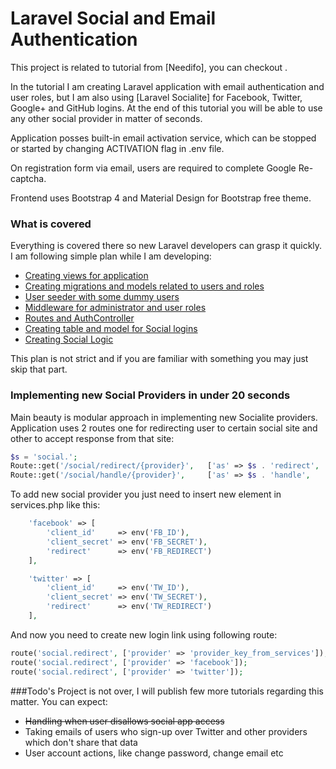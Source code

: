# Laravel Social and Email Authentication

This project is related to tutorial from [Needifo], you can checkout .

In the tutorial I am creating Laravel application  with email authentication and user roles, but I am also using [Laravel Socialite] for Facebook, Twitter, Google+ and GitHub logins.
At the end of this tutorial you will be able to use any other social provider in matter of seconds.

Application posses built-in email activation service, which can be stopped or started by changing ACTIVATION flag in .env file.

On registration form via email, users are required to complete Google Re-captcha.

Frontend uses Bootstrap 4 and Material Design for Bootstrap free theme.



### What is covered
Everything is covered there so new Laravel developers can grasp it quickly. I am following simple plan while I am developing:

  - [Creating views for application]
  - [Creating migrations and models related to users and roles]
  - [User seeder with some dummy users]
  - [Middleware for administrator and user roles]
  - [Routes and AuthController]
  - [Creating table and model for Social logins]
  - [Creating Social Logic]

This plan is not strict and if you are familiar with something you may just skip that part.

### Implementing new Social Providers in under 20 seconds

Main beauty is modular approach in implementing new Socialite providers. Application uses 2 routes one for redirecting user to certain social site and other to accept response from that site:

```php
$s = 'social.';
Route::get('/social/redirect/{provider}',   ['as' => $s . 'redirect',   'uses' => 'Auth\SocialController@getSocialRedirect']);
Route::get('/social/handle/{provider}',     ['as' => $s . 'handle',     'uses' => 'Auth\SocialController@getSocialHandle']);
```

To add new social provider you just need to insert new element in services.php like this:

```php
    'facebook' => [
        'client_id'     => env('FB_ID'),
        'client_secret' => env('FB_SECRET'),
        'redirect'      => env('FB_REDIRECT')
    ],

    'twitter' => [
        'client_id'     => env('TW_ID'),
        'client_secret' => env('TW_SECRET'),
        'redirect'      => env('TW_REDIRECT')
    ],
```

And now you need to create new login link using following route:
```php
route('social.redirect', ['provider' => 'provider_key_from_services']); //example
route('social.redirect', ['provider' => 'facebook']);
route('social.redirect', ['provider' => 'twitter']);
```

###Todo's
Project is not over, I will publish few more tutorials regarding this matter. You can expect:
  - ~~Handling when user disallows social app access~~
  - Taking emails of users who sign-up over Twitter and other providers which don't share that data
  - User account actions, like change password, change email etc

[Creating views for application]:http://tuts.codingo.me/laravel-social-and-email-authentication/#creating-views
[Creating migrations and models related to users and roles]:http://tuts.codingo.me/laravel-social-and-email-authentication/#migrations-users
[User seeder with some dummy users]:http://tuts.codingo.me/laravel-social-and-email-authentication/#user-role-seeders
[Middleware for administrator and user roles]:http://tuts.codingo.me/laravel-social-and-email-authentication/#middleware
[Routes and AuthController]:http://tuts.codingo.me/laravel-social-and-email-authentication/#routes
[Creating table and model for Social logins]:http://tuts.codingo.me/laravel-social-and-email-authentication/#pull-socialite
[Creating Social Logic]:http://tuts.codingo.me/laravel-social-and-email-authentication/#social-logic
[Codingo Tuts]:http://tuts.codingo.me/laravel-social-and-email-authentication
[Live Demo Here :zap:]:http://demo1.codingo.me